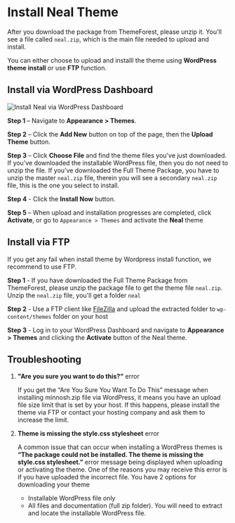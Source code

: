 # Install Neal Theme

After you download the package from ThemeForest, please unzip it. You'll see a file called `neal.zip`, which is the main file needed to upload and install.

You can either choose to upload and installl the theme using **WordPress theme install** or use **FTP** function.


## Install via WordPress Dashboard

![Install Neal via WordPress Dashboard](_media/install-theme.png)

**Step 1** – Navigate to **Appearance > Themes**.

**Step 2** – Click the **Add New** button on top of the page, then the **Upload Theme** button.

**Step 3** – Click **Choose File** and find the theme files you've just downloaded. If you’ve downloaded the installable WordPress file, then you do not need to unzip the file. If you’ve downloaded the Full Theme Package, you have to unzip the master `neal.zip` file, therein you will see a secondary `neal.zip` file, this is the one you select to install.

**Step 4** - Click the **Install Now** button.

**Step 5** – When upload and installation progresses are completed, click **Activate**, or go to `Appearance > Themes` and activate the **Neal** theme



## Install via FTP

If you get any fail when install theme by Wordpress install function, we recommend to use FTP.

**Step 1** - If you have downloaded the Full Theme Package from ThemeForest, please unzip the package file to get the theme file `neal.zip`. Unzip the `neal.zip` file, you'll get a folder `neal`

**Step 2** - Use a FTP client like [FileZilla](http://filezilla-project.org/) and upload the extracted folder to `wp-content/themes` folder on your host

**Step 3** - Log in to your WordPress Dashboard and navigate to **Appearance > Themes** and clicking the **Activate** button of the Neal theme.


## Troubleshooting

1. **"Are you sure you want to do this?"** error

	If you get the “Are You Sure You Want To Do This” message when installing minnosh.zip file via WordPress, it means you have an upload file size limit that is set by your host. If this happens, please install the theme via FTP or contact your hosting company and ask them to increase the limit.

1. **Theme is missing the style.css stylesheet** error

	A common issue that can occur when installing a WordPress themes is **“The package could not be installed. The theme is missing the style.css stylesheet.”** error message being displayed when uploading or activating the theme. One of the reasons you may receive this error is if you have uploaded the incorrect file. You have 2 options for downloading your theme

	- Installable WordPress file only
	- All files and documentation (full zip folder). You will need to extract and locate the installable WordPress file.
